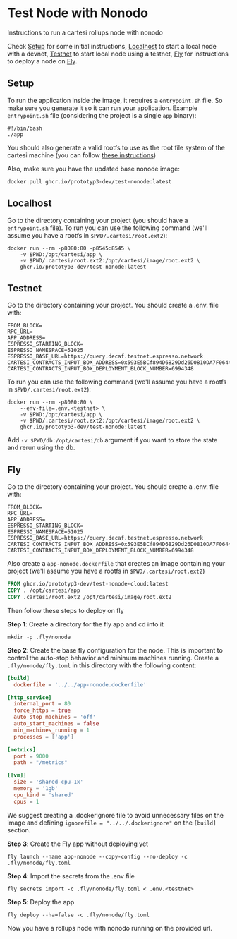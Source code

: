 # Test Node with Nonodo

Instructions to run a cartesi rollups node with nonodo

Check [Setup](#setup) for some initial instructions, [Localhost](#localhost) to start a local node with a devnet, [Testnet](#testnet) to start local node using a testnet, [Fly](#fly) for instructions to deploy a node on [Fly](https://fly.io/docs).

## Setup

To run the application inside the image, it requires a `entrypoint.sh` file. So make sure you generate it so it can run your application. Example `entrypoint.sh` file (considering the project is a single `app` binary):

```shell
#!/bin/bash
./app
```

You should also generate a valid rootfs to use as the root file system of the cartesi machine (you can follow [these instructions](/node/node.md#prepare-the-snapshot))

Also, make sure you have the updated base nonode image:

```shell
docker pull ghcr.io/prototyp3-dev/test-nonode:latest
```

## Localhost

Go to the directory containing your project (you should have a `entrypoint.sh` file). To run you can use the following command (we'll assume you have a rootfs in  `$PWD/.cartesi/root.ext2`):

```shell
docker run --rm -p8080:80 -p8545:8545 \
    -v $PWD:/opt/cartesi/app \
    -v $PWD/.cartesi/root.ext2:/opt/cartesi/image/root.ext2 \
    ghcr.io/prototyp3-dev/test-nonode:latest
```

## Testnet

Go to the directory containing your project. You should create a .env.<testnet> file with:

```shell
FROM_BLOCK=
RPC_URL=
APP_ADDRESS=
ESPRESSO_STARTING_BLOCK=
ESPRESSO_NAMESPACE=51025
ESPRESSO_BASE_URL=https://query.decaf.testnet.espresso.network
CARTESI_CONTRACTS_INPUT_BOX_ADDRESS=0x593E5BCf894D6829Dd26D0810DA7F064406aebB6
CARTESI_CONTRACTS_INPUT_BOX_DEPLOYMENT_BLOCK_NUMBER=6994348
```

To run you can use the following command (we'll assume you have a rootfs in `$PWD/.cartesi/root.ext2`):

```shell
docker run --rm -p8080:80 \
    --env-file=.env.<testnet> \
    -v $PWD:/opt/cartesi/app \
    -v $PWD/.cartesi/root.ext2:/opt/cartesi/image/root.ext2 \
    ghcr.io/prototyp3-dev/test-nonode:latest
```

Add `-v $PWD/db:/opt/cartesi/db` argument if you want to store the state and rerun using the db.

## Fly

Go to the directory containing your project. You should create a .env.<testnet> file with:

```shell
FROM_BLOCK=
RPC_URL=
APP_ADDRESS=
ESPRESSO_STARTING_BLOCK=
ESPRESSO_NAMESPACE=51025
ESPRESSO_BASE_URL=https://query.decaf.testnet.espresso.network
CARTESI_CONTRACTS_INPUT_BOX_ADDRESS=0x593E5BCf894D6829Dd26D0810DA7F064406aebB6
CARTESI_CONTRACTS_INPUT_BOX_DEPLOYMENT_BLOCK_NUMBER=6994348
```

Also create a `app-nonode.dockerfile` that creates an image containing your project (we'll assume you have a rootfs in `$PWD/.cartesi/root.ext2`)

```Dockerfile
FROM ghcr.io/prototyp3-dev/test-nonode-cloud:latest
COPY . /opt/cartesi/app
COPY .cartesi/root.ext2 /opt/cartesi/image/root.ext2
```

Then follow these steps to deploy on fly

**Step 1**: Create a directory for the fly app and cd into it

```shell
mkdir -p .fly/nonode
```

**Step 2**: Create the base fly configuration for the node. This is important to control the auto-stop behavior and minimum machines running. Create a `.fly/nonode/fly.toml` in this directory with the following content:

```toml
[build]
  dockerfile = '../../app-nonode.dockerfile'

[http_service]
  internal_port = 80
  force_https = true
  auto_stop_machines = 'off'
  auto_start_machines = false
  min_machines_running = 1
  processes = ['app']

[metrics]
  port = 9000
  path = "/metrics"

[[vm]]
  size = 'shared-cpu-1x'
  memory = '1gb'
  cpu_kind = 'shared'
  cpus = 1
```

We suggest creating a .dockerignore file to avoid unnecessary files on the image and defining `ignorefile = "../../.dockerignore"` on the `[build]` section.

**Step 3**: Create the Fly app without deploying yet

```shell
fly launch --name app-nonode --copy-config --no-deploy -c .fly/nonode/fly.toml
```

**Step 4**: Import the secrets from the .env file

```shell
fly secrets import -c .fly/nonode/fly.toml < .env.<testnet>
```

**Step 5**: Deploy the app

```shell
fly deploy --ha=false -c .fly/nonode/fly.toml
```

Now you have a rollups node with nonodo running on the provided url.
